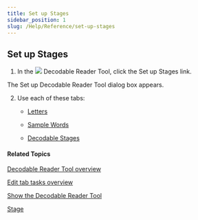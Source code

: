 ```yaml
---
title: Set up Stages
sidebar_position: 1
slug: /Help/Reference/set-up-stages
---
```


## Set up Stages

1.  In the ![](/ref-docs-assets/images/Tasks/Edit_tasks/Decodable_Reader_Tool/Decodable_Reader_Tool_icon.png) Decodable Reader Tool, click the Set up Stages link.
    

The Set up Decodable Reader Tool dialog box appears.

2.  Use each of these tabs:
    
    -   [Letters](Letters_tab.md)
        
    -   [Sample Words](Words_tab.md)
        
    -   [Decodable Stages](Decodable_Stages_tab.md)
        

#### Related Topics

[Decodable Reader Tool overview](Decodable_Reader_Tool_overview.md)

[Edit tab tasks overview](../Edit_tasks_overview.md)

[Show the Decodable Reader Tool](Show_the_Decodable_Reader_Tool.md)

[Stage](../../../Concepts/Stage.md)